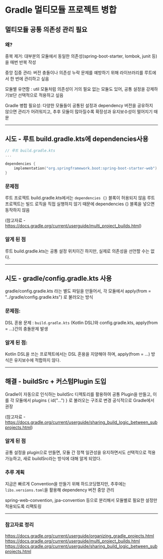 # Gradle 멀티모듈 프로젝트 병합

## 멀티모듈 공통 의존성 관리 필요

### 왜?

중복 제거: 대부분의 모듈에서 동일한 의존성(spring-boot-starter, lombok, junit 등)을 매번 반복 작성

중앙 집중 관리: 버전 충돌이나 의존성 누락 문제를 예방하기 위해 라이브러리를 루트에서 한 번에 관리하고 싶음

모듈별 유연함 : util 모듈처럼 의존성이 거의 필요 없는 모듈도 있어, 공통 설정을 강제하기보단 선택적으로 적용하고 싶음

Gradle 병합 필요성: 다양한 모듈들이 공통된 설정과 dependency 버전을 공유하지 않으면 관리가 어려워지고, 추후 모듈이 많아질수록 확장성과 유지보수성이 떨어지기 때문


---

## 시도 - 루트 build.gradle.kts에 dependencies사용

```kotlin
// 루트 build.gradle.kts
...

dependencies {
    implementation("org.springframework.boot:spring-boot-starter-web") //에러 발생
}
```


### 문제점


루트 프로젝트 build.gradle.kts에서는 `dependencies {}` 블록이 허용되지 않음
루트 프로젝트는 빌드 로직을 직접 실행하지 않기 때문에 dependencies {} 블록을 넣으면 동작하지 않음


(참고자료 - https://docs.gradle.org/current/userguide/multi_project_builds.html)


### 알게 된 점


 루트 build.gradle.kts는 공통 설정 위치이긴 하지만, 실제로 의존성을 선언할 수는 없다.


---


## 시도 - gradle/config.gradle.kts 사용

gradle/config.gradle.kts 라는 별도 파일을 만들어서, 각 모듈에서 apply(from = "../gradle/config.gradle.kts") 로 불러오는 방식


### 문제점:


DSL 혼용 문제 : `build.gradle.kts` (Kotlin DSL)와 config.gradle.kts, apply(from = ...)간의 충돌문제 발생


### 알게 된 점:


Kotlin DSL을 쓰는 프로젝트에서는 DSL 혼용을 지양해야 하며, apply(from = ...) 방식은 유지보수에 적합하지 않다.

---

## 해결 - buildSrc + 커스텀Plugin 도입


Gradle이 자동으로 인식하는 buildSrc 디렉토리를 활용하여 공통 Plugin을 만들고, 이를 각 모듈에서 plugins { id("...") } 로 불러오는 구조로 변경
공식적으로 Gradle에서 권장

(참고자료 - https://docs.gradle.org/current/userguide/sharing_build_logic_between_subprojects.html)


### 알게 된 점

공통 설정을 plugin으로 만들면, 모듈 간 정책 일관성을 유지하면서도 선택적으로 적용 가능하고, 새로 buildSrc라는 방식에 대해 알게 되었다.


### 추루 계획

지금은 빠르게 Convention을 만들기 위해 하드코딩했지만, 추후에는 `libs.versions.toml`을 활용해 dependency 버전 중앙 관리

spring-web-convention, jpa-convention 등으로 분리해서 모듈별로 필요한 설정만 적용되도록 리팩토링

---





### 참고자료 정리
https://docs.gradle.org/current/userguide/organizing_gradle_projects.html
https://docs.gradle.org/current/userguide/multi_project_builds.html
https://docs.gradle.org/current/userguide/sharing_build_logic_between_subprojects.html

